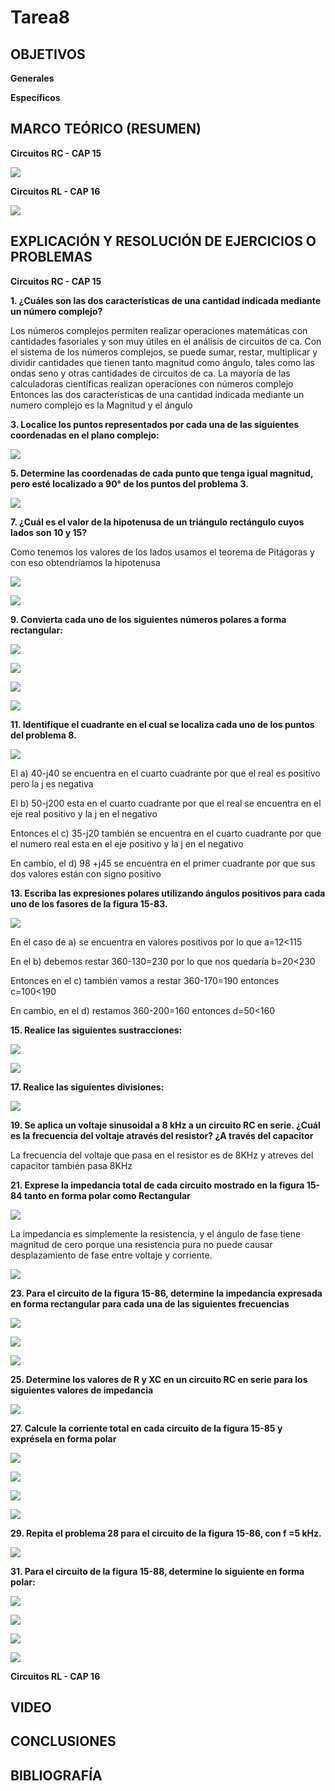 # Tarea8

## OBJETIVOS

**Generales**



**Específicos**


## MARCO TEÓRICO (RESUMEN)

**Circuitos RC - CAP 15**


![](https://github.com/bavargas5/Tarea8/blob/main/IMG%20BN/Diagrama%20en%20blanco%20(19).png)

**Circuitos RL - CAP 16**

![](https://github.com/bavargas5/Tarea8/blob/main/IMG%20AR/Circuitos%20RL.png)

## EXPLICACIÓN Y RESOLUCIÓN DE EJERCICIOS O PROBLEMAS


**Circuitos RC - CAP 15**

**1. ¿Cuáles son las dos características de una cantidad indicada mediante un número complejo?**

Los números complejos permiten realizar operaciones matemáticas con cantidades fasoriales y son muy útiles en el análisis de circuitos de ca. Con el sistema de los números complejos, se puede sumar, restar, multiplicar y dividir cantidades que tienen tanto magnitud como ángulo, tales como las ondas seno y otras cantidades de circuitos de ca. La mayoría de las calculadoras científicas realizan operaciones con números complejo
Entonces las dos características de una cantidad indicada mediante un numero complejo es la Magnitud y el ángulo

**3. Localice los puntos representados por cada una de las siguientes coordenadas en el plano complejo:**

![](https://github.com/bavargas5/Tarea8/blob/main/IMG%20BN/1.PNG)

**5. Determine las coordenadas de cada punto que tenga igual magnitud, pero esté localizado a 90° de los puntos del problema 3.**

![](https://github.com/bavargas5/Tarea8/blob/main/IMG%20BN/2.PNG)

**7. ¿Cuál es el valor de la hipotenusa de un triángulo rectángulo cuyos lados son 10 y 15?**

Como tenemos los valores de los lados usamos el teorema de Pitágoras y con eso obtendríamos la hipotenusa

![](https://github.com/bavargas5/Tarea8/blob/main/IMG%20BN/3.PNG)


![](https://github.com/bavargas5/Tarea8/blob/main/IMG%20BN/4.PNG)

**9. Convierta cada uno de los siguientes números polares a forma rectangular:**


![](https://github.com/bavargas5/Tarea8/blob/main/IMG%20BN/5.PNG)

![](https://github.com/bavargas5/Tarea8/blob/main/IMG%20BN/6.PNG)

![](https://github.com/bavargas5/Tarea8/blob/main/IMG%20BN/7.PNG)

![](https://github.com/bavargas5/Tarea8/blob/main/IMG%20BN/8.PNG)

**11. Identifique el cuadrante en el cual se localiza cada uno de los puntos del problema 8.**

![](https://github.com/bavargas5/Tarea8/blob/main/IMG%20BN/9.PNG)


El a) 40-j40 se encuentra en el cuarto cuadrante por que el real es positivo pero la j es negativa

El b) 50-j200 esta en el cuarto cuadrante por que el real se encuentra en el eje real positivo y la j en el negativo

Entonces el c) 35-j20 también se encuentra en el cuarto cuadrante por que el numero real esta en el eje positivo y la j en el negativo

En cambio, el d) 98 +j45 se encuentra en el primer cuadrante por que sus dos valores están con signo positivo 

**13. Escriba las expresiones polares utilizando ángulos positivos para cada uno de los fasores de la figura 15-83.**

![](https://github.com/bavargas5/Tarea8/blob/main/IMG%20BN/10.PNG)

En el caso de a) se encuentra en valores positivos por lo que a=12<115

En el b) debemos restar 360-130=230 por lo que nos quedaría b=20<230

Entonces en el c) también vamos a restar 360-170=190 entonces c=100<190

En cambio, en el d) restamos 360-200=160 entonces d=50<160


**15. Realice las siguientes sustracciones:**

![](https://github.com/bavargas5/Tarea8/blob/main/IMG%20BN/11.PNG)


![](https://github.com/bavargas5/Tarea8/blob/main/IMG%20BN/12.PNG)

**17. Realice las siguientes divisiones:**

![](https://github.com/bavargas5/Tarea8/blob/main/IMG%20BN/13.PNG)

**19. Se aplica un voltaje sinusoidal a 8 kHz a un circuito RC en serie. ¿Cuál es la frecuencia del voltaje através del resistor? ¿A través del capacitor**

La frecuencia del voltaje que pasa en el resistor es de 8KHz y atreves del capacitor también pasa 8KHz

**21. Exprese la impedancia total de cada circuito mostrado en la figura 15-84 tanto en forma polar como Rectangular**

![](https://github.com/bavargas5/Tarea8/blob/main/IMG%20BN/14.PNG)

La impedancia es simplemente la resistencia, y el ángulo de fase tiene magnitud de cero porque
una resistencia pura no puede causar desplazamiento de fase entre voltaje y corriente.

![](https://github.com/bavargas5/Tarea8/blob/main/IMG%20BN/15.PNG)


**23. Para el circuito de la figura 15-86, determine la impedancia expresada en forma rectangular para cada una de las siguientes frecuencias**

![](https://github.com/bavargas5/Tarea8/blob/main/IMG%20BN/16.PNG)

![](https://github.com/bavargas5/Tarea8/blob/main/IMG%20BN/17.PNG)

![](https://github.com/bavargas5/Tarea8/blob/main/IMG%20BN/18.PNG)


**25. Determine los valores de R y XC en un circuito RC en serie para los siguientes valores de impedancia**


![](https://github.com/bavargas5/Tarea8/blob/main/IMG%20BN/19.PNG)


**27. Calcule la corriente total en cada circuito de la figura 15-85 y exprésela en forma polar**

![](https://github.com/bavargas5/Tarea8/blob/main/IMG%20BN/20.PNG)

![](https://github.com/bavargas5/Tarea8/blob/main/IMG%20BN/21.PNG)

![](https://github.com/bavargas5/Tarea8/blob/main/IMG%20BN/22.PNG)

![](https://github.com/bavargas5/Tarea8/blob/main/IMG%20BN/23.PNG)

**29. Repita el problema 28 para el circuito de la figura 15-86, con f =5 kHz.**

![](https://github.com/bavargas5/Tarea8/blob/main/IMG%20BN/24.PNG)

**31. Para el circuito de la figura 15-88, determine lo siguiente en forma polar:**

![](https://github.com/bavargas5/Tarea8/blob/main/IMG%20BN/25.PNG)

![](https://github.com/bavargas5/Tarea8/blob/main/IMG%20BN/26.PNG)

![](https://github.com/bavargas5/Tarea8/blob/main/IMG%20BN/27.PNG)

![](https://github.com/bavargas5/Tarea8/blob/main/IMG%20BN/28.PNG)


**Circuitos RL - CAP 16**


## VIDEO



## CONCLUSIONES



## BIBLIOGRAFÍA

